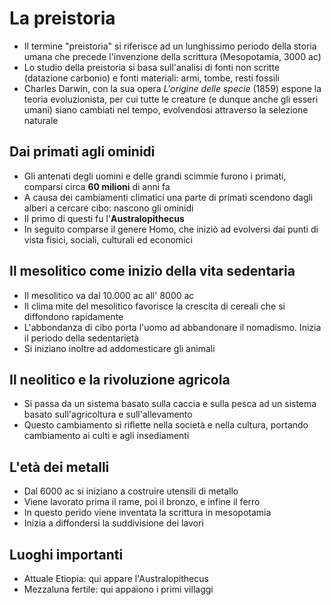 # La preistoria

- Il termine "preistoria" si riferisce ad un lunghissimo periodo della storia umana che precede l'invenzione della scrittura (Mesopotamia, 3000 ac)
- Lo studio della preistoria si basa sull'analisi di fonti non scritte (datazione carbonio) e fonti materiali: armi, tombe, resti fossili
- Charles Darwin, con la sua opera *L'origine delle specie* (1859) espone la teoria evoluzionista, per cui tutte le creature (e dunque anche gli esseri umani) siano cambiati nel tempo, evolvendosi attraverso la selezione naturale

## Dai primati agli ominidi

- Gli antenati degli uomini e delle grandi scimmie furono i primati, comparsi circa **60 milioni** di anni fa
- A causa dei cambiamenti climatici una parte di primati scendono dagli alberi a cercare cibo: nascono gli ominidi
- Il primo di questi fu l'**Australopithecus**
- In seguito comparse il genere Homo, che iniziò ad evolversi dai punti di vista fisici, sociali, culturali ed economici

## Il mesolitico come inizio della vita sedentaria

- Il mesolitico va dal 10.000 ac all' 8000 ac
- Il clima mite del mesolitico favorisce la crescita di cereali che si diffondono rapidamente
- L'abbondanza di cibo porta l'uomo ad abbandonare il nomadismo. Inizia il periodo della sedentarietà
- Si iniziano inoltre ad addomesticare gli animali

## Il neolitico e la rivoluzione agricola

- Si passa da un sistema basato sulla caccia e sulla pesca ad un sistema basato sull'agricoltura e sull'allevamento
- Questo cambiamento si riflette nella società e nella cultura, portando cambiamento ai culti e agli insediamenti

## L'età dei metalli

- Dal 6000 ac si iniziano a costruire utensili di metallo
- Viene lavorato prima il rame, poi il bronzo, e infine il ferro
- In questo perido viene inventata la scrittura in mesopotamia
- Inizia a diffondersi la suddivisione dei lavori

## Luoghi importanti

- Attuale Etiopia: qui appare l'Australopithecus
- Mezzaluna fertile: qui appaiono i primi villaggi